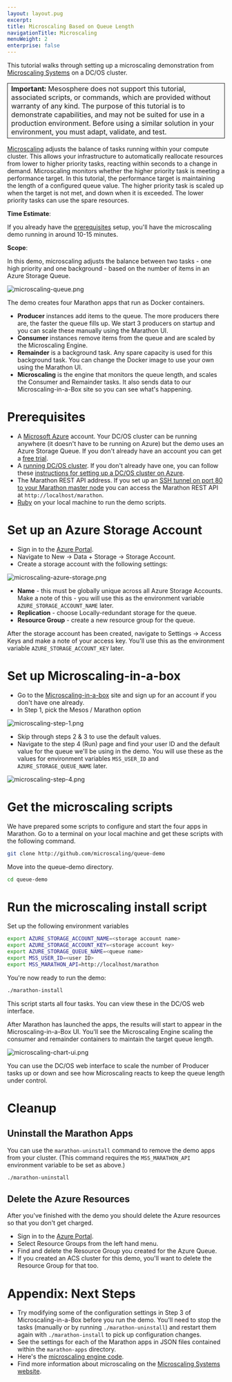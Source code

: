 ```yaml
---
layout: layout.pug
excerpt:
title: Microscaling Based on Queue Length
navigationTitle: Microscaling
menuWeight: 2
enterprise: false
---
```


This tutorial walks through setting up a microscaling demonstration from [Microscaling Systems][2] on a DC/OS cluster. 

<table class="table" bgcolor="#FAFAFA"> <tr> <td style="border-left: thin solid; border-top: thin solid; border-bottom: thin solid;border-right: thin solid;"><b>Important:</b> Mesosphere does not support this tutorial, associated scripts, or commands, which are provided without warranty of any kind. The purpose of this tutorial is to demonstrate capabilities, and may not be suited for use in a production environment. Before using a similar solution in your environment, you must adapt, validate, and test.</td> </tr> </table>

[Microscaling][1] adjusts the balance of tasks running within your compute cluster. 
This allows your infrastructure to automatically reallocate 
resources from lower to higher priority tasks, reacting within seconds to a change in demand. 
Microscaling monitors whether the higher priority task is meeting a performance target. In this tutorial, the performance target is maintaining the length of a configured queue value. The higher priority task is scaled up when the target is not met, 
and down when it is exceeded. The lower priority tasks can use the spare resources.  

**Time Estimate**:

If you already have the [prerequisites](#prerequisites) setup, you'll have the microscaling demo running in around 10-15 minutes. 

**Scope**:

In this demo, microscaling adjusts the balance between two tasks - one high priority and one background - based on the number of items in 
an Azure Storage Queue. 

![microscaling-queue.png](/docs/1.10/img/microscaling-queue.png)

The demo creates four Marathon apps that run as Docker containers.

* **Producer** instances add items to the queue. The more producers there are, the faster the queue fills up. We start 3 producers on startup and you can scale these manually using the Marathon UI.
* **Consumer** instances remove items from the queue and are scaled by the Microscaling Engine.
* **Remainder** is a background task. Any spare capacity is used for this background task. You can change the Docker image to use your own using the Marathon UI.
* **Microscaling** is the engine that monitors the queue length, and scales the Consumer and Remainder tasks. It also sends data to our Microscaling-in-a-Box site so you can see what's happening.

# <a name="prerequisites"></a>Prerequisites

* A [Microsoft Azure][3] account. Your DC/OS cluster can be running anywhere (it doesn't have to be running on Azure) 
but the demo uses an Azure Storage Queue. If you don't already have an account you can get a [free trial][4]. 
* A [running DC/OS cluster][5]. If you don't already have one, you can follow these [instructions for setting up a DC/OS cluster on Azure][6]. 
* The Marathon REST API address. If you set up an [SSH tunnel on port 80 to your Marathon master node][7] you can access the Marathon REST API at `http://localhost/marathon`.
* [Ruby][8] on your local machine to run the demo scripts. 

# Set up an Azure Storage Account

* Sign in to the [Azure Portal][9].
* Navigate to New -> Data + Storage -> Storage Account.
* Create a storage account with the following settings:

![microscaling-azure-storage.png](/docs/1.10/img/microscaling-azure-storage.png)

* **Name** - this must be globally unique across all Azure Storage Accounts. Make a note of this - you will use this as the environment variable `AZURE_STORAGE_ACCOUNT_NAME` later. 
* **Replication** - choose Locally-redundant storage for the queue.
* **Resource Group** - create a new resource group for the queue. 

After the storage account has been created, navigate to Settings -> Access Keys and make a note of your access key. You'll use this as the environment variable `AZURE_STORAGE_ACCOUNT_KEY` later. 

# Set up Microscaling-in-a-box

* Go to the [Microscaling-in-a-box][10] site and sign up for an account if you don't have one already.
* In Step 1, pick the Mesos / Marathon option

![microscaling-step-1.png](/docs/1.10/img/microscaling-step-1.png)

* Skip through steps 2 & 3 to use the default values. 
* Navigate to the step 4 (Run) page and find your user ID and the default value for the queue we'll be using in the demo. You will use these as the values for environment variables `MSS_USER_ID` and `AZURE_STORAGE_QUEUE_NAME` later.

![microscaling-step-4.png](/docs/1.10/img/microscaling-step-4.png)

# Get the microscaling scripts

We have prepared some scripts to configure and start the four apps in Marathon. Go to a terminal on your local machine and get these scripts with the following command.

``` bash
git clone http://github.com/microscaling/queue-demo
```

Move into the queue-demo directory.

``` bash
cd queue-demo
```

# Run the microscaling install script

Set up the following environment variables 

``` bash
export AZURE_STORAGE_ACCOUNT_NAME=<storage account name>
export AZURE_STORAGE_ACCOUNT_KEY=<storage account key>
export AZURE_STORAGE_QUEUE_NAME=<queue name>
export MSS_USER_ID=<user ID>
export MSS_MARATHON_API=http://localhost/marathon
```
You're now ready to run the demo: 
``` bash
./marathon-install
```

This script starts all four tasks. You can view these in the DC/OS web interface.  

After Marathon has launched the apps, the results will start to appear in the Microscaling-in-a-Box UI. You'll see the Microscaling Engine scaling the consumer and remainder containers to maintain the target queue length.

![microscaling-chart-ui.png](/docs/1.10/img/microscaling-chart-ui.png)

You can use the DC/OS web interface to scale the number of Producer tasks up or down and see how Microscaling reacts to keep the queue length under control. 

# Cleanup

## Uninstall the Marathon Apps

You can use the `marathon-uninstall` command to remove the demo apps from your cluster. (This command requires the `MSS_MARATHON_API` environment variable to be set as above.)

``` bash
./marathon-uninstall
```

## Delete the Azure Resources

After you've finished with the demo you should delete the Azure resources so that you don't get charged. 

* Sign in to the [Azure Portal][9].
* Select Resource Groups from the left hand menu.
* Find and delete the Resource Group you created for the Azure Queue.
* If you created an ACS cluster for this demo, you'll want to delete the Resource Group for that too. 

# Appendix: Next Steps

- Try modifying some of the configuration settings in Step 3 of Microscaling-in-a-Box before you run the demo. You'll need to stop the tasks (manually or by running `./marathon-uninstall`) and restart them again with `./marathon-install` to pick up configuration changes. 
- See the settings for each of the Marathon apps in JSON files contained within the `marathon-apps` directory.
- Here's the [microscaling engine code][11]. 
- Find more information about microscaling on the [Microscaling Systems website][2].

[1]: http://microscaling.org
[2]: http://microscaling.com
[3]: http://azure.microsoft.com
[4]: https://azure.microsoft.com/en-us/pricing/free-trial/
[5]: /docs/1.10/installing/
[6]: https://azure.microsoft.com/en-us/documentation/articles/container-service-deployment/
[7]: https://github.com/Azure/azure-quickstart-templates/blob/master/101-acs-dcos/docs/SSHKeyManagement.md#create-port-80-tunnel-to-the-master
[8]: https://www.ruby-lang.org/en/documentation/installation/
[9]: http://portal.azure.com
[10]: http://app.microscaling.com
[11]: http://github.com/microscaling/microscaling
